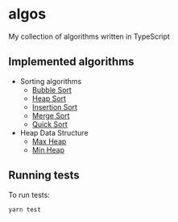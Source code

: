 # algos

My collection of algorithms written in TypeScript

## Implemented algorithms

- Sorting algorithms
  - [Bubble Sort](https://github.com/loonywizard/algos/blob/master/src/algos/sorting/bubbleSort.ts)
  - [Heap Sort](https://github.com/loonywizard/algos/blob/master/src/algos/sorting/heapSort.ts)
  - [Insertion Sort](https://github.com/loonywizard/algos/blob/master/src/algos/sorting/insertionSort.ts)
  - [Merge Sort](https://github.com/loonywizard/algos/blob/master/src/algos/sorting/mergeSort.ts)
  - [Quick Sort](https://github.com/loonywizard/algos/blob/master/src/algos/sorting/quickSort.ts)
- Heap Data Structure
  - [Max Heap](https://github.com/loonywizard/algos/blob/master/src/algos/heap/maxHeap.ts)
  - [Min Heap](https://github.com/loonywizard/algos/blob/master/src/algos/heap/minHeap.ts)
  


## Running tests

To run tests:

```sh
yarn test
```
